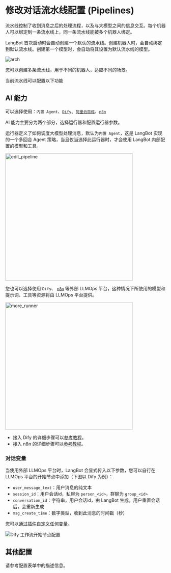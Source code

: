 # 修改对话流水线配置 (Pipelines)

流水线控制了收到消息之后的处理流程，以及与大模型之间的信息交互。每个机器人可以绑定到一条流水线上，同一条流水线能被多个机器人绑定。

LangBot 首次启动时会自动创建一个默认的流水线。创建机器人时，会自动绑定到默认流水线。创建第一个模型时，会自动将其设置为默认流水线的模型。

![arch](/assets/image/zh/deploy/pipelines/arch.png)

您可以创建多条流水线，用于不同的机器人，适应不同的场景。



当前流水线可以配置以下功能

## AI 能力

可以选择使用：`内置 Agent`、[`Dify`](https://dify.ai/)、[`阿里云百炼`](https://www.aliyun.com/product/bailian?source=5176.29345612&userCode=ys4ad8gs)、[`n8n`](https://n8n.io/)

AI 能力主要分为两个部分，选择运行器和配置运行器参数。  

运行器定义了如何调度大模型处理消息，默认为`内置 Agent`，这是 LangBot 实现的一个多回合 Agent 策略，当且仅当选择此运行器时，才会使用 LangBot 内部配置的模型和工具。

*<!-- ![edit_pipeline](/assets/image/zh/deploy/pipelines/edit_pipeline_ai.png) -->*

<img width="400px" src="/assets/image/zh/deploy/pipelines/edit_pipeline_ai.png" alt="edit_pipeline" />

您也可以选择使用 `Dify`、 [`n8n`](https://n8n.io/) 等外部 LLMOps 平台，这种情况下所使用的模型和提示词、工具等资源将由 LLMOps 平台提供。

<img width="400px" src="/assets/image/zh/deploy/pipelines/more_runner.png" alt="more_runner" />

- 接入 Dify 的详细步骤可以[参考教程](/zh/deploy/pipelines/dify.html)。
- 接入 n8n 的详细步骤可以[参考教程](/zh/deploy/pipelines/n8n.html)。

### 对话变量

当使用外部 LLMOps 平台时，LangBot 会显式传入以下参数，您可以自行在 LLMOps 平台的开始节点中添加（下图以 Dify 为例）：

- `user_message_text`：用户消息的纯文本
- `session_id`：用户会话id，私聊为 `person_<id>`，群聊为 `group_<id>`
- `conversation_id`：字符串，用户会话id，由 LangBot 生成。用户重置会话后，会重新生成
- `msg_create_time`：数字类型，收到此消息的时间戳（秒）

您可以[通过插件自定义任何变量](/zh/plugin/dev/api-ref.html#%E8%AE%BE%E7%BD%AE%E8%AF%B7%E6%B1%82%E5%8F%98%E9%87%8F)。

![Dify 工作流开始节点配置](/assets/image/zh/workshop/dify-service-api/dify_workflow_var.png)

## 其他配置

请参考配置表单中的描述信息。